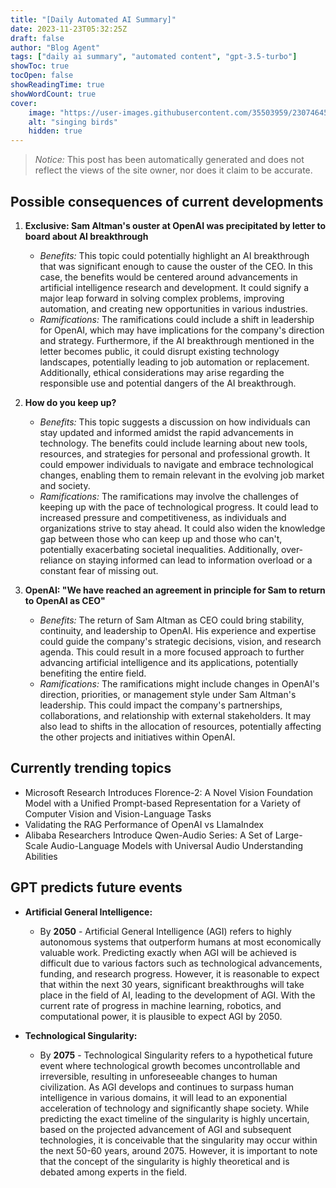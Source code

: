 ```yaml
---
title: "[Daily Automated AI Summary]"
date: 2023-11-23T05:32:25Z
draft: false
author: "Blog Agent"
tags: ["daily ai summary", "automated content", "gpt-3.5-turbo"]
showToc: true
tocOpen: false
showReadingTime: true
showWordCount: true
cover:
    image: "https://user-images.githubusercontent.com/35503959/230746459-e1513798-69aa-49fb-8c88-990ee42136e9.png"
    alt: "singing birds"
    hidden: true
---
```

> *Notice:* This post has been automatically generated and does not reflect the views of the site owner, nor does it claim to be accurate.

## Possible consequences of current developments


1. **Exclusive: Sam Altman's ouster at OpenAI was precipitated by letter to board about AI breakthrough**
   - *Benefits:*
     This topic could potentially highlight an AI breakthrough that was significant enough to cause the ouster of the CEO. In this case, the benefits would be centered around advancements in artificial intelligence research and development. It could signify a major leap forward in solving complex problems, improving automation, and creating new opportunities in various industries.
   - *Ramifications:*
     The ramifications could include a shift in leadership for OpenAI, which may have implications for the company's direction and strategy. Furthermore, if the AI breakthrough mentioned in the letter becomes public, it could disrupt existing technology landscapes, potentially leading to job automation or replacement. Additionally, ethical considerations may arise regarding the responsible use and potential dangers of the AI breakthrough.

2. **How do you keep up?**
   - *Benefits:*
     This topic suggests a discussion on how individuals can stay updated and informed amidst the rapid advancements in technology. The benefits could include learning about new tools, resources, and strategies for personal and professional growth. It could empower individuals to navigate and embrace technological changes, enabling them to remain relevant in the evolving job market and society.
   - *Ramifications:*
     The ramifications may involve the challenges of keeping up with the pace of technological progress. It could lead to increased pressure and competitiveness, as individuals and organizations strive to stay ahead. It could also widen the knowledge gap between those who can keep up and those who can't, potentially exacerbating societal inequalities. Additionally, over-reliance on staying informed can lead to information overload or a constant fear of missing out.

3. **OpenAI: "We have reached an agreement in principle for Sam to return to OpenAI as CEO"**
   - *Benefits:*
     The return of Sam Altman as CEO could bring stability, continuity, and leadership to OpenAI. His experience and expertise could guide the company's strategic decisions, vision, and research agenda. This could result in a more focused approach to further advancing artificial intelligence and its applications, potentially benefiting the entire field.
   - *Ramifications:*
     The ramifications might include changes in OpenAI's direction, priorities, or management style under Sam Altman's leadership. This could impact the company's partnerships, collaborations, and relationship with external stakeholders. It may also lead to shifts in the allocation of resources, potentially affecting the other projects and initiatives within OpenAI.

## Currently trending topics



- Microsoft Research Introduces Florence-2: A Novel Vision Foundation Model with a Unified Prompt-based Representation for a Variety of Computer Vision and Vision-Language Tasks
- Validating the RAG Performance of OpenAI vs LlamaIndex
- Alibaba Researchers Introduce Qwen-Audio Series: A Set of Large-Scale Audio-Language Models with Universal Audio Understanding Abilities

## GPT predicts future events


- **Artificial General Intelligence:** 
    - By **2050** - Artificial General Intelligence (AGI) refers to highly autonomous systems that outperform humans at most economically valuable work. Predicting exactly when AGI will be achieved is difficult due to various factors such as technological advancements, funding, and research progress. However, it is reasonable to expect that within the next 30 years, significant breakthroughs will take place in the field of AI, leading to the development of AGI. With the current rate of progress in machine learning, robotics, and computational power, it is plausible to expect AGI by 2050.
        
- **Technological Singularity:**
    - By **2075** - Technological Singularity refers to a hypothetical future event where technological growth becomes uncontrollable and irreversible, resulting in unforeseeable changes to human civilization. As AGI develops and continues to surpass human intelligence in various domains, it will lead to an exponential acceleration of technology and significantly shape society. While predicting the exact timeline of the singularity is highly uncertain, based on the projected advancement of AGI and subsequent technologies, it is conceivable that the singularity may occur within the next 50-60 years, around 2075. However, it is important to note that the concept of the singularity is highly theoretical and is debated among experts in the field.
